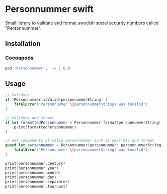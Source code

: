 # Personnummer swift

Small library to validate and format swedish social security numbers called "Personnummer".

## Installation 

### Cocoapods
	
```ruby	
pod 'Personnummer', '~> 1.0.0'
```
	
## Usage

```swift
// Validate
if !Personnummer.isValid(personnummerString) {
    fatalError("Personnummer \(personnummerString) was invalid")
}

// Validate and format
if let formattedPersonnummer = Personnummer.format(personnummerString) {
    print(formattedPersonnummer)
}

// Get components of valid personnummer such as year etc and format
guard let personnummer = Personnummer(personnummer: personnummerString) {
    fatalError("Personnummer \(personnummerString) was invalid")
}

print(personnummer.century)
print(personnummer.year)
print(personnummer.month)
print(personnummer.day)
print(personnummer.separator)
print(personnummer.fourLast)
```